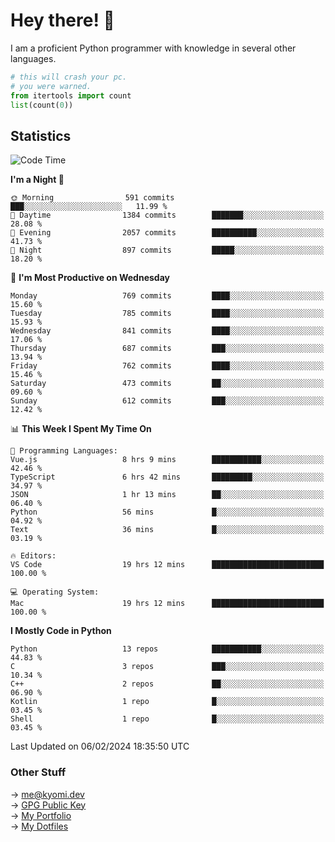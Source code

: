 # Hey there! 👋

I am a proficient Python programmer with knowledge in several other languages.

```py
# this will crash your pc.
# you were warned.
from itertools import count
list(count(0))
```

## Statistics
<!--START_SECTION:waka-->
![Code Time](http://img.shields.io/badge/Code%20Time-830%20hrs%2032%20mins-blue)

**I'm a Night 🦉** 

```text
🌞 Morning                591 commits         ███░░░░░░░░░░░░░░░░░░░░░░   11.99 % 
🌆 Daytime                1384 commits        ███████░░░░░░░░░░░░░░░░░░   28.08 % 
🌃 Evening                2057 commits        ██████████░░░░░░░░░░░░░░░   41.73 % 
🌙 Night                  897 commits         █████░░░░░░░░░░░░░░░░░░░░   18.20 % 
```
📅 **I'm Most Productive on Wednesday** 

```text
Monday                   769 commits         ████░░░░░░░░░░░░░░░░░░░░░   15.60 % 
Tuesday                  785 commits         ████░░░░░░░░░░░░░░░░░░░░░   15.93 % 
Wednesday                841 commits         ████░░░░░░░░░░░░░░░░░░░░░   17.06 % 
Thursday                 687 commits         ███░░░░░░░░░░░░░░░░░░░░░░   13.94 % 
Friday                   762 commits         ████░░░░░░░░░░░░░░░░░░░░░   15.46 % 
Saturday                 473 commits         ██░░░░░░░░░░░░░░░░░░░░░░░   09.60 % 
Sunday                   612 commits         ███░░░░░░░░░░░░░░░░░░░░░░   12.42 % 
```


📊 **This Week I Spent My Time On** 

```text
💬 Programming Languages: 
Vue.js                   8 hrs 9 mins        ███████████░░░░░░░░░░░░░░   42.46 % 
TypeScript               6 hrs 42 mins       █████████░░░░░░░░░░░░░░░░   34.97 % 
JSON                     1 hr 13 mins        ██░░░░░░░░░░░░░░░░░░░░░░░   06.40 % 
Python                   56 mins             █░░░░░░░░░░░░░░░░░░░░░░░░   04.92 % 
Text                     36 mins             █░░░░░░░░░░░░░░░░░░░░░░░░   03.19 % 

🔥 Editors: 
VS Code                  19 hrs 12 mins      █████████████████████████   100.00 % 

💻 Operating System: 
Mac                      19 hrs 12 mins      █████████████████████████   100.00 % 
```

**I Mostly Code in Python** 

```text
Python                   13 repos            ███████████░░░░░░░░░░░░░░   44.83 % 
C                        3 repos             ███░░░░░░░░░░░░░░░░░░░░░░   10.34 % 
C++                      2 repos             ██░░░░░░░░░░░░░░░░░░░░░░░   06.90 % 
Kotlin                   1 repo              █░░░░░░░░░░░░░░░░░░░░░░░░   03.45 % 
Shell                    1 repo              █░░░░░░░░░░░░░░░░░░░░░░░░   03.45 % 
```




 Last Updated on 06/02/2024 18:35:50 UTC
<!--END_SECTION:waka-->

### Other Stuff

→ [me@kyomi.dev](mailto:me@kyomi.dev)\
→ [GPG Public Key](https://github.com/bitterteriyaki.gpg)\
→ [My Portfolio](https://kyomi.dev)\
→ [My Dotfiles](https://github.com/bitterteriyaki/dotfiles)
